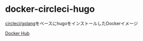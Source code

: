 # docker-circleci-hugo

[circleci/golang](https://hub.docker.com/r/circleci/golang/)をベースにhugoをインストールしたDockerイメージ

[Docker Hub](https://hub.docker.com/r/andooown/circleci-hugo/)
